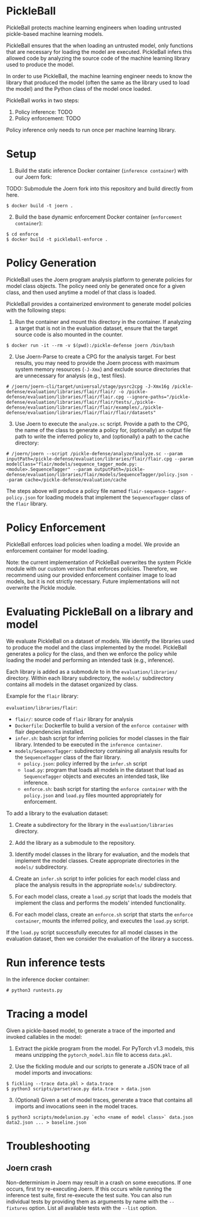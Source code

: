 # PickleBall

PickleBall protects machine learning engineers when loading untrusted
pickle-based machine learning models.

PickleBall ensures that the when loading an untrusted model, only functions that
are necessary for loading the model are executed. PickleBall infers this allowed
code by analyzing the source code of the machine learning library used to
produce the model.

In order to use PickleBall, the machine learning engineer needs to know the
library that produced the model (often the same as the library used to load the
model) and the Python class of the model once loaded.

PickleBall works in two steps:
1. Policy inference: TODO
2. Policy enforcement: TODO

Policy inference only needs to run once per machine learning library.

# Setup

1. Build the static inference Docker container (`inference container`) with our
Joern fork:

TODO: Submodule the Joern fork into this repository and build directly from
here.

```
$ docker build -t joern .
```

2. Build the base dynamic enforcement Docker container (`enforcement container`):

```
$ cd enforce
$ docker build -t pickleball-enforce .
```

# Policy Generation

PickleBall uses the Joern program analysis platform to generate policies for
model class objects. The policy need only be generated once for a given class,
and then used anytime a model of that class is loaded.

PickleBall provides a containerized environment to generate model policies with
the following steps:

1. Run the container and mount this directory in the container. If analyzing a
   target that is not in the evaluation dataset, ensure that the target source
   code is also mounted in the counter.

```
$ docker run -it --rm -v $(pwd):/pickle-defense joern /bin/bash
```

2. Use Joern-Parse to create a CPG for the analysis target. For best results,
   you may need to provide the Joern process with maximum system memory
   resources (`-J-Xmx`) and exclude source directories that are unnecessary for
   analysis (e.g., test files).

```
# /joern/joern-cli/target/universal/stage/pysrc2cpg -J-Xmx16g /pickle-defense/evaluation/libraries/flair/flair/ -o /pickle-defense/evaluation/libraries/flair/flair.cpg --ignore-paths="/pickle-defense/evaluation/libraries/flair/flair/tests/,/pickle-defense/evaluation/libraries/flair/flair/examples/,/pickle-defense/evaluation/libraries/flair/flair/flair/datasets"
```

3. Use Joern to execute the `analyze.sc` script. Provide a path to the CPG,
   the name of the class to generate a policy for, (optionally) an output file path
   to write the inferred policy to, and (optionally) a path to the cache
   directory:

```
# /joern/joern --script /pickle-defense/analyze/analyze.sc --param inputPath=/pickle-defense/evaluation/libraries/flair/flair.cpg --param modelClass="flair/models/sequence_tagger_mode.py:<module>.SequenceTagger" --param outputPath=/pickle-defense/evaluation/libraries/flair/models/SequenceTagger/policy.json --param cache=/pickle-defense/evaluation/cache
```

The steps above will produce a policy file named
`flair-sequence-tagger-policy.json` for loading models that implement the
`SequenceTagger` class of the `flair` library.

# Policy Enforcement

PickleBall enforces load policies when loading a model. We provide an
enforcement container for model loading.

Note: the current implementation of PickleBall overwrites the system Pickle
module with our custom version that enforces policies. Therefore, we recommend
using our provided enforcement container image to load models, but it is not
strictly necessary. Future implementations will not overwrite the Pickle module.


# Evaluating PickleBall on a library and model

We evaluate PickleBall on a dataset of models. We identify the libraries used to
produce the model and the class implemented by the model. PickleBall generates a
policy for the class, and then we enforce the policy while loading the model and
performing an intended task (e.g., inference).

Each library is added as a submodule to in the `evaluation/libraries/`
directory. Within each library subdirectory, the `models/` subdirectory contains
all models in the dataset organized by class.

Example for the `flair` library:

`evaluation/libraries/flair`:
- `flair/`: source code of `flair` library for analysis
- `Dockerfile`: Dockerfile to build a version of the `enforce container` with
   flair dependencies installed.
- `infer.sh`: bash script for inferring policies for model classes in the flair
   library. Intended to be executed in the `inference container`.
- `models/SequenceTagger`: subdirectory containing all analysis results for the
   `SequenceTagger` class of the flair library.
   - `policy.json`: policy inferred by the `infer.sh` script
   - `load.py`: program that loads all models in the dataset that load as
      `SequenceTagger` objects and executes an intended task, like inference.
   - `enforce.sh`: bash script for starting the `enforce container` with the
      `policy.json` and `load.py` files mounted appropriately for enforcement.

To add a library to the evaluation dataset:

1. Create a subdirectory for the library in the `evaluation/libraries`
   directory.

2. Add the library as a submodule to the repository.

3. Identify model classes in the library for evaluation, and the models that
   implement the model classes. Create appropriate directories in the `models/`
   subdirectory.

4. Create an `infer.sh` script to infer policies for each model class and place
   the analysis results in the appropriate `models/` subdirectory.

5. For each model class, create a `load.py` script that loads the models that
   implement the class and performs the models' intended functionality.

6. For each model class, create an `enforce.sh` script that starts the
   `enforce container`, mounts the inferred policy, and executes the `load.py`
   script.

If the `load.py` script successfully executes for all model classes in the
evaluation dataset, then we consider the evaluation of the library a success.

# Run inference tests

In the inference docker container:

```
# python3 runtests.py
```

# Tracing a model

Given a pickle-based model, to generate a trace of the imported and invoked
callables in the model:

1. Extract the pickle program from the model. For PyTorch v1.3 models, this
   means unzipping the `pytorch_model.bin` file to access `data.pkl`.

2. Use the fickling module and our scripts to generate a JSON trace of all
   model imports and invocations:

```
$ fickling --trace data.pkl > data.trace
$ python3 scripts/parsetrace.py data.trace > data.json
```

3. (Optional) Given a set of model traces, generate a trace that contains all
   imports and invocations seen in the model traces.
```
$ python3 scripts/modelunion.py `echo <name of model class>` data.json data2.json ... > baseline.json
```

# Troubleshooting

## Joern crash

Non-determinism in Joern may result in a crash on some executions. If one
occurs, first try re-executing Joern. If this occurs while running the inference
test suite, first re-execute the test suite. You can also run individual tests
by providing them as arguments by name with the `--fixtures` option. List all
available tests with the `--list` option.
